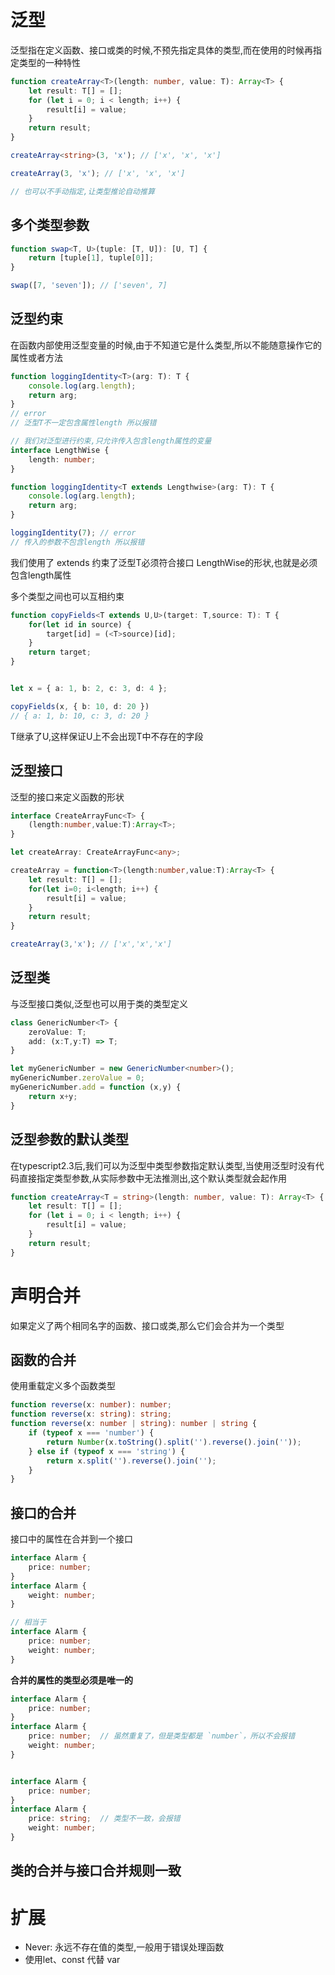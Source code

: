 # 泛型

泛型指在定义函数、接口或类的时候,不预先指定具体的类型,而在使用的时候再指定类型的一种特性

```ts
function createArray<T>(length: number, value: T): Array<T> {
    let result: T[] = [];
    for (let i = 0; i < length; i++) {
        result[i] = value;
    }
    return result;
}

createArray<string>(3, 'x'); // ['x', 'x', 'x']

createArray(3, 'x'); // ['x', 'x', 'x']

// 也可以不手动指定,让类型推论自动推算
```

## 多个类型参数

```ts
function swap<T, U>(tuple: [T, U]): [U, T] {
    return [tuple[1], tuple[0]];
}

swap([7, 'seven']); // ['seven', 7]
```

## 泛型约束

在函数内部使用泛型变量的时候,由于不知道它是什么类型,所以不能随意操作它的属性或者方法

```ts
function loggingIdentity<T>(arg: T): T {
    console.log(arg.length);
    return arg;
}
// error
// 泛型T不一定包含属性length 所以报错

// 我们对泛型进行约束,只允许传入包含length属性的变量
interface LengthWise {
    length: number;
}

function loggingIdentity<T extends Lengthwise>(arg: T): T {
    console.log(arg.length);
    return arg;
}

loggingIdentity(7); // error
// 传入的参数不包含length 所以报错
```

我们使用了 extends 约束了泛型T必须符合接口 LengthWise的形状,也就是必须包含length属性

多个类型之间也可以互相约束

```ts
function copyFields<T extends U,U>(target: T,source: T): T {
    for(let id in source) {
        target[id] = (<T>source)[id];
    }
    return target;
}


let x = { a: 1, b: 2, c: 3, d: 4 };

copyFields(x, { b: 10, d: 20 })
// { a: 1, b: 10, c: 3, d: 20 }
```

T继承了U,这样保证U上不会出现T中不存在的字段

## 泛型接口

泛型的接口来定义函数的形状

```ts
interface CreateArrayFunc<T> {
    (length:number,value:T):Array<T>;
}

let createArray: CreateArrayFunc<any>;

createArray = function<T>(length:number,value:T):Array<T> {
    let result: T[] = [];
    for(let i=0; i<length; i++) {
        result[i] = value;
    }
    return result; 
}

createArray(3,'x'); // ['x','x','x']
```

## 泛型类

与泛型接口类似,泛型也可以用于类的类型定义

```ts
class GenericNumber<T> {
    zeroValue: T;
    add: (x:T,y:T) => T;
}

let myGenericNumber = new GenericNumber<number>();
myGenericNumber.zeroValue = 0;
myGenericNumber.add = function (x,y) {
    return x+y;
}
```

## 泛型参数的默认类型

在typescript2.3后,我们可以为泛型中类型参数指定默认类型,当使用泛型时没有代码直接指定类型参数,从实际参数中无法推测出,这个默认类型就会起作用

```ts
function createArray<T = string>(length: number, value: T): Array<T> {
    let result: T[] = [];
    for (let i = 0; i < length; i++) {
        result[i] = value;
    }
    return result;
}
```

# 声明合并

如果定义了两个相同名字的函数、接口或类,那么它们会合并为一个类型

## 函数的合并

使用重载定义多个函数类型

```ts
function reverse(x: number): number;
function reverse(x: string): string;
function reverse(x: number | string): number | string {
    if (typeof x === 'number') {
        return Number(x.toString().split('').reverse().join(''));
    } else if (typeof x === 'string') {
        return x.split('').reverse().join('');
    }
}
```

## 接口的合并

接口中的属性在合并到一个接口

```ts
interface Alarm {
    price: number;
}
interface Alarm {
    weight: number;
}

// 相当于
interface Alarm {
    price: number;
    weight: number;
}
```

**合并的属性的类型必须是唯一的**

```ts
interface Alarm {
    price: number;
}
interface Alarm {
    price: number;  // 虽然重复了，但是类型都是 `number`，所以不会报错
    weight: number;
}


interface Alarm {
    price: number;
}
interface Alarm {
    price: string;  // 类型不一致，会报错
    weight: number;
}
```

## 类的合并与接口合并规则一致

# 扩展

+ Never: 永远不存在值的类型,一般用于错误处理函数
+ 使用let、const 代替 var